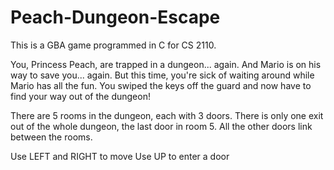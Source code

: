 Peach-Dungeon-Escape
====================
This is a GBA game programmed in C for CS 2110.

You, Princess Peach, are trapped in a dungeon... again. And Mario is on his way to save you... again. But this time, you're sick of waiting around while Mario has all the fun. You swiped the keys off the guard and now have to find your way out of the dungeon!

There are 5 rooms in the dungeon, each with 3 doors. There is only one exit out of the whole dungeon, the last door in room 5. All the other doors link between the rooms.

Use LEFT and RIGHT to move
Use  UP to enter a door
